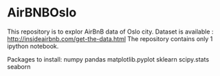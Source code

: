 # AirBNBOslo
This repository is to explor AirBnB data of Oslo city.
Dataset is available : http://insideairbnb.com/get-the-data.html
The repository contains only 1 ipython notebook.

Packages to install:
numpy 
pandas 
matplotlib.pyplot
sklearn
scipy.stats
seaborn 
